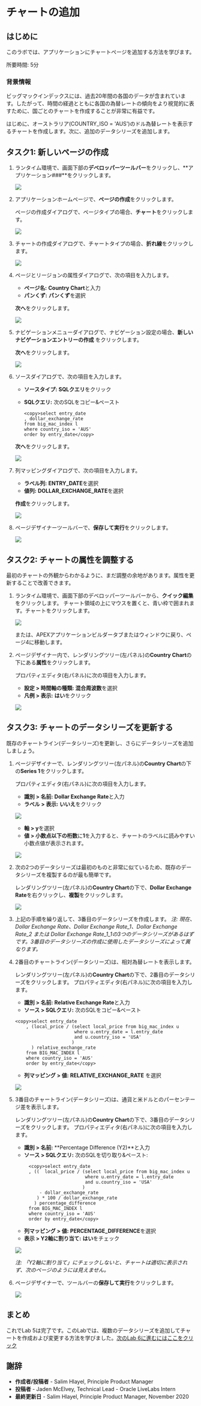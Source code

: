 # チャートの追加

## はじめに
このラボでは、アプリケーションにチャートページを追加する方法を学びます。

所要時間: 5分

### 背景情報
ビッグマックインデックスには、過去20年間の各国のデータが含まれています。したがって、時間の経過とともに各国の為替レートの傾向をより視覚的に表すために、国ごとのチャートを作成することが非常に有益です。

はじめに、オーストラリア(COUNTRY_ISO = 'AUS')のドル為替レートを表示するチャートを作成します。次に、追加のデータシリーズを追加します。

## タスク1: 新しいページの作成 

1. ランタイム環境で、画面下部の**デベロッパーツールバー**をクリックし、**アプリケーション###**をクリックします。

   ![](images/developer-toolbar.png " ")

2. アプリケーションホームページで、**ページの作成**をクリックします。

   ページの作成ダイアログで、ページタイプの場合、**チャート**をクリックします。

   ![](images/set-page-type.png " ")

3. チャートの作成ダイアログで、チャートタイプの場合、**折れ線**をクリックします。

   ![](images/set-chart-type.png " ")
   
4. ページとリージョンの属性ダイアログで、次の項目を入力します。
   - **ページ名:** **Country Chart**と入力
   - **パンくず:** **パンくず**を選択
   
   **次へ**をクリックします。

   ![](images/set-name.png " ")
   
5. ナビゲーションメニューダイアログで、ナビゲーション設定の場合、**新しいナビゲーションエントリーの作成** をクリックします。

   **次へ**をクリックします。

   ![](images/set-navigation.png " ")

6. ソースダイアログで、次の項目を入力します。
   - **ソースタイプ:** **SQLクエリ**をクリック
   - **SQLクエリ:** 次のSQLをコピー&ペースト

        ```
        <copy>select entry_date
        , dollar_exchange_rate
        from big_mac_index l
        where country_iso = 'AUS'
        order by entry_date</copy>
        ```
   **次へ**をクリックします。

   ![](images/set-source.png " ")
   
7. 列マッピングダイアログで、次の項目を入力します。
   - **ラベル列:** **ENTRY_DATE**を選択
   - **値列:** **DOLLAR_EXCHANGE_RATE**を選択
   
   **作成**をクリックします。

   ![](images/set-columns.png " ")
   
8. ページデザイナーツールバーで、**保存して実行**をクリックします。

   ![](images/runtime.png " ")
   
## タスク2: チャートの属性を調整する
最初のチャートの外観からわかるように、まだ調整の余地があります。属性を更新することで改善できます。
   
1. ランタイム環境で、画面下部のデベロッパーツールバーから、**クイック編集**をクリックします。
   チャート領域の上にマウスを置くと、青い枠で囲まれます。チャートをクリックします。

   ![](images/quick-edit.png " ")
   
   または、APEXアプリケーションビルダータブまたはウィンドウに戻り、ページ4に移動します。
   
2. ページデザイナー内で、レンダリングツリー(左パネル)の**Country Chart**の下にある**属性**をクリックします。

   プロパティエディタ(右パネル)に次の項目を入力します。
   
   - **設定 > 時間軸の種類:** **混合周波数**を選択
   - **凡例 > 表示:** **はい**をクリック

   ![](images/set-attributes.png " ")

## タスク3: チャートのデータシリーズを更新する

既存のチャートライン(データシリーズ)を更新し、さらにデータシリーズを追加しましょう。

1. ページデザイナーで、レンダリングツリー(左パネル)の**Country Chart**の下の**Series 1**をクリックします。

   プロパティエディタ(右パネル)に次の項目を入力します。

   - **識別 > 名前:** **Dollar Exchange Rate**と入力
   - **ラベル > 表示:** **いいえ**をクリック

   ![](images/set-series1.png " ")

   - **軸 > y**を選択
   - **値 > 小数点以下の桁数**に**1**を入力すると、チャートのラベルに読みやすい小数点値が表示されます。

   ![](images/set-y-axis.png " ")

2. 次の2つのデータシリーズは最初のものと非常に似ているため、既存のデータシリーズを複製するのが最も簡単です。

   レンダリングツリー(左パネル)の**Country Chart**の下で、**Dollar Exchange Rate**を右クリックし、**複製**をクリックします。

   ![](images/duplicate-series.png " ")   

3. 上記の手順を繰り返して、3番目のデータシリーズを作成します。
   *注: 現在、Dollar Exchange Rate、Dollar Exchange Rate_1、Dollar Exchange Rate_2 または Dollar Exchange Rate_1_1の3つのデータシリーズがあるはずです。3番目のデータシリーズの作成に使用したデータシリーズによって異なります。*
   
4. 2番目のチャートライン(データシリーズ)は、相対為替レートを表示します。

   レンダリングツリー(左パネル)の**Country Chart**の下で、2番目のデータシリーズをクリックします。
   プロパティエディタ(右パネル)に次の項目を入力します。
   
   - **識別 > 名前:** **Relative Exchange Rate**と入力
   - **ソース > SQLクエリ:** 次のSQLをコピー&ペースト

    ```
    <copy>select entry_date
        , (local_price / (select local_price from big_mac_index u
                          where u.entry_date = l.entry_date
                          and u.country_iso = 'USA'
                         )
          ) relative_exchange_rate
        from BIG_MAC_INDEX l
        where country_iso = 'AUS'
        order by entry_date</copy>
    ```

   - **列マッピング > 値:** **RELATIVE_EXCHANGE_RATE** を選択

   ![](images/set-series2.png " ")

5. 3番目のチャートライン(データシリーズ)は、通貨と米ドルとのパーセンテージ差を表示します。

   レンダリングツリー(左パネル)の**Country Chart**の下で、3番目のデータシリーズをクリックします。
   プロパティエディタ(右パネル)に次の項目を入力します。

   - **識別 > 名前:** **Percentage Difference (Y2)**と入力
   - **ソース > SQLクエリ:** 次のSQLを切り取り&ペースト:

   ```
        <copy>select entry_date
        , ((  local_price / (select local_price from big_mac_index u
                             where u.entry_date = l.entry_date
                             and u.country_iso = 'USA'
                            )
            - dollar_exchange_rate
           ) * 100 / dollar_exchange_rate
          ) percentage_difference
        from BIG_MAC_INDEX l
        where country_iso = 'AUS'
        order by entry_date</copy>
    ```

   - **列マッピング > 値:** **PERCENTAGE_DIFFERENCE**を選択
   - **表示 > Y2軸に割り当て:** **はい**をチェック

   ![](images/set-series3.png " ")

   *注: 「Y2軸に割り当て」にチェックしないと、チャートは適切に表示されず、次のページのようには見えません。*

6. ページデザイナーで、ツールバーの**保存して実行**をクリックします。

   ![](images/final-runtime.png " ")
   
## **まとめ**

これでLab 5は完了です。このLabでは、複数のデータシリーズを追加してチャートを作成および変更する方法を学びました。[次のLab 6に進むにはここをクリック](?lab=lab-6-adding-chart-criteria)

## 謝辞

 - **作成者/投稿者** -  Salim Hlayel, Principle Product Manager
 - **投稿者** - Jaden McElvey, Technical Lead - Oracle LiveLabs Intern
 - **最終更新日** - Salim Hlayel, Principle Product Manager, November 2020

